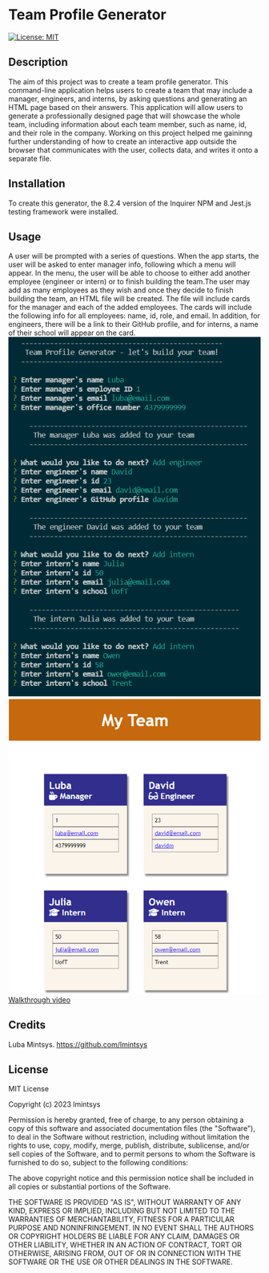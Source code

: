 # Team Profile Generator

[![License: MIT](https://img.shields.io/badge/License-MIT-yellow.svg)](https://opensource.org/licenses/MIT)

## Description

The aim of this project was to create a team profile generator. This command-line application helps users to create a team that may include a manager, engineers, and interns, by asking questions and generating an HTML page based on their answers. This application will allow users to generate a professionally designed page that will showcase the whole team, including information about each team member, such as name, id, and their role in the company. Working on this project helped me gaininng further understanding of how to create an interactive app outside the browser that communicates with the user, collects data, and writes it onto a separate file.

## Installation

To create this generator, the 8.2.4 version of the Inquirer NPM and Jest.js testing framework were installed.

## Usage

A user will be prompted with a series of questions. When the app starts, the user will be asked to enter manager info, following which a menu will appear. In the menu, the user will be able to choose to either add another employee (engineer or intern) or to finish building the team.The user may add as many employees as they wish and once they decide to finish building the team, an HTML file will be created. The file will include cards for the manager and each of the added employees. The cards will include the following info for all employees: name, id, role, and email. In addition, for engineers, there will be a link to their GitHub profile, and for interns, a name of their school will appear on the card.
![questions](assets/questions.png)
![team page](assets/team-page.png)
[Walkthrough video](https://watch.screencastify.com/v/XSus5j0BOUJ7G43HSjo3)

## Credits

Luba Mintsys. https://github.com/lmintsys

## License

MIT License

Copyright (c) 2023 lmintsys

Permission is hereby granted, free of charge, to any person obtaining a copy
of this software and associated documentation files (the "Software"), to deal
in the Software without restriction, including without limitation the rights
to use, copy, modify, merge, publish, distribute, sublicense, and/or sell
copies of the Software, and to permit persons to whom the Software is
furnished to do so, subject to the following conditions:

The above copyright notice and this permission notice shall be included in all
copies or substantial portions of the Software.

THE SOFTWARE IS PROVIDED "AS IS", WITHOUT WARRANTY OF ANY KIND, EXPRESS OR
IMPLIED, INCLUDING BUT NOT LIMITED TO THE WARRANTIES OF MERCHANTABILITY,
FITNESS FOR A PARTICULAR PURPOSE AND NONINFRINGEMENT. IN NO EVENT SHALL THE
AUTHORS OR COPYRIGHT HOLDERS BE LIABLE FOR ANY CLAIM, DAMAGES OR OTHER
LIABILITY, WHETHER IN AN ACTION OF CONTRACT, TORT OR OTHERWISE, ARISING FROM,
OUT OF OR IN CONNECTION WITH THE SOFTWARE OR THE USE OR OTHER DEALINGS IN THE
SOFTWARE.
